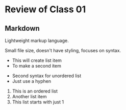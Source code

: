 # Review of Class 01

## Markdown

Lightweight markup language.

Small file size, doesn't have styling, focuses on syntax.

* This will create list item
* To make a second item

- Second syntax for unordered list
- Just use a hyphen

1. This is an ordered list
1. Another list item
1. This list starts with just 1

